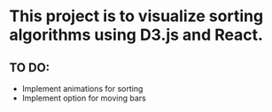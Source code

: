 # This project is to visualize sorting algorithms using D3.js and React.
## TO DO:
- Implement animations for sorting
- Implement option for moving bars
